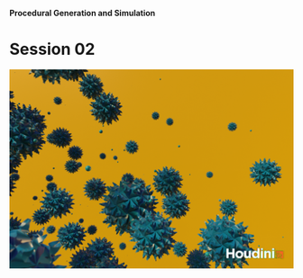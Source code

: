 **Procedural Generation and Simulation**

# Session 02

![Spheres and Debris](./spheres_particles01.png)

